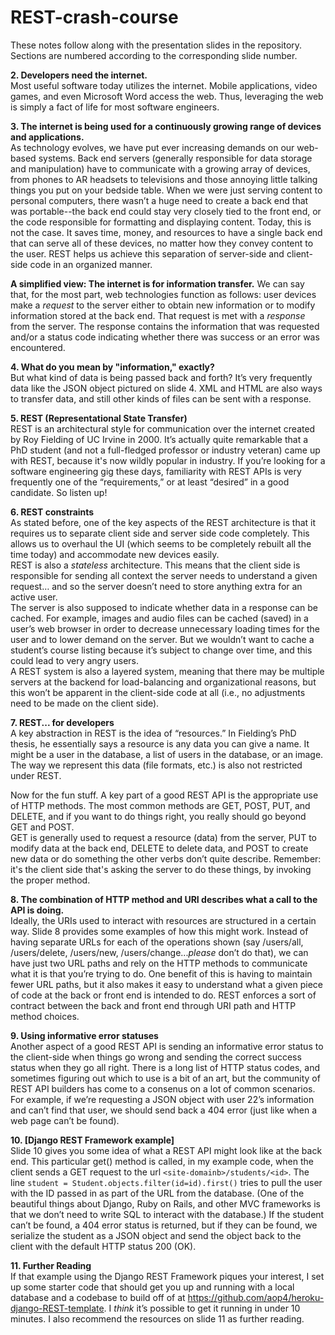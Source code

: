 # REST-crash-course

These notes follow along with the presentation slides in the repository. Sections are numbered according to the corresponding slide number.  

**2. Developers need the internet.**  
Most useful software today utilizes the internet. Mobile applications, video games, and even Microsoft Word access the web. Thus, leveraging the web is simply a fact of life for most software engineers.  

**3. The internet is being used for a continuously growing range of devices and applications.**  
As technology evolves, we have put ever increasing demands on our web-based systems. Back end servers (generally responsible for data storage and manipulation) have to communicate with a growing array of devices, from phones to AR headsets to televisions and those annoying little talking things you put on your bedside table. When we were just serving content to personal computers, there wasn’t a huge need to create a back end that was portable--the back end could stay very closely tied to the front end, or the code responsible for formatting and displaying content. Today, this is not the case. It saves time, money, and resources to have a single back end that can serve all of these devices, no matter how they convey content to the user. REST helps us achieve this separation of server-side and client-side code in an organized manner.  

**A simplified view: The internet is for information transfer.** We can say that, for the most part, web technologies function as follows: user devices make a *request* to the server either to obtain new information or to modify information stored at the back end. That request is met with a *response* from the server. The response contains the information that was requested and/or a status code indicating whether there was success or an error was encountered.

**4. What do you mean by "information," exactly?**  
But what kind of data is being passed back and forth? It’s very frequently data like the JSON object pictured on slide 4. XML and HTML are also ways to transfer data, and still other kinds of files can be sent with a response.  

**5. REST (Representational State Transfer)**  
REST is an architectural style for communication over the internet created by Roy Fielding of UC Irvine in 2000. It’s actually quite remarkable that a PhD student (and not a full-fledged professor or industry veteran) came up with REST, because it's now wildly popular in industry. If you’re looking for a software engineering gig these days, familiarity with REST APIs is very frequently one of the “requirements,” or at least “desired” in a good candidate. So listen up!  

**6. REST constraints**  
As stated before, one of the key aspects of the REST architecture is that it requires us to separate client side and server side code completely. This allows us to overhaul the UI (which seems to be completely rebuilt all the time today) and accommodate new devices easily.  
REST is also a *stateless* architecture. This means that the client side is responsible for sending all context the server needs to understand a given request… and so the server doesn’t need to store anything extra for an active user.  
The server is also supposed to indicate whether data in a response can be cached. For example, images and audio files can be cached (saved) in a user’s web browser in order to decrease unnecessary loading times for the user and to lower demand on the server. But we wouldn’t want to cache a student’s course listing because it’s subject to change over time, and this could lead to very angry users.  
A REST system is also a layered system, meaning that there may be multiple servers at the backend for load-balancing and organizational reasons, but this won’t be apparent in the client-side code at all (i.e., no adjustments need to be made on the client side).  

**7. REST... for developers**  
A key abstraction in REST is the idea of “resources.” In Fielding’s PhD thesis, he essentially says a resource is any data you can give a name. It might be a user in the database, a list of users in the database, or an image. The way we represent this data (file formats, etc.) is also not restricted under REST.  

Now for the fun stuff. A key part of a good REST API is the appropriate use of HTTP methods. The most common methods are GET, POST, PUT, and DELETE, and if you want to do things right, you really should go beyond GET and POST.  
GET is generally used to request a resource (data) from the server, PUT to modify data at the back end, DELETE to delete data, and POST to create new data or do something the other verbs don’t quite describe. Remember: it's the client side that's asking the server to do these things, by invoking the proper method.  

**8. The combination of HTTP method and URI describes what a call to the API is doing.**  
Ideally, the URIs used to interact with resources are structured in a certain way. Slide 8 provides some examples of how this might work. Instead of having separate URLs for each of the operations shown (say /users/all, /users/delete, /users/new, /users/change...*please* don’t do that), we can have just two URL paths and rely on the HTTP methods to communicate what it is that you’re trying to do. One benefit of this is having to maintain fewer URL paths, but it also makes it easy to understand what a given piece of code at the back or front end is intended to do. REST enforces a sort of contract between the back and front end through URI path and HTTP method choices.  

**9. Using informative error statuses**  
Another aspect of a good REST API is sending an informative error status to the client-side when things go wrong and sending the correct success status when they go all right. There is a long list of HTTP status codes, and sometimes figuring out which to use is a bit of an art, but the community of REST API builders has come to a consenus on a lot of common scenarios. For example, if we’re requesting a JSON object with user 22’s information and can’t find that user, we should send back a 404 error (just like when a web page can’t be found).  

**10. [Django REST Framework example]**  
Slide 10 gives you some idea of what a REST API might look like at the back end. This particular get() method is called, in my example code, when the client sends a GET request to the url `<site-domainb>/students/<id>`. The line `student = Student.objects.filter(id=id).first()` tries to pull the user with the ID passed in as part of the URL from the database. (One of the beautiful things about Django, Ruby on Rails, and other MVC frameworks is that we don’t need to write SQL to interact with the database.) If the student can’t be found, a 404 error status is returned, but if they can be found, we serialize the student as a JSON object and send the object back to the client with the default HTTP status 200 (OK).  

**11. Further Reading**  
If that example using the Django REST Framework piques your interest, I set up some starter code that should get you up and running with a local database and a codebase to build off of at <https://github.com/aop4/heroku-django-REST-template>. I *think* it’s possible to get it running in under 10 minutes. I also recommend the resources on slide 11 as further reading.  
